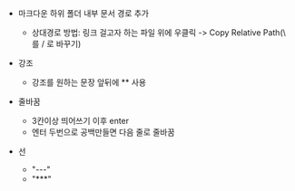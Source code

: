 - 마크다운 하위 폴더 내부 문서 경로 추가
    - 상대경로 방법: 링크 걸고자 하는 파일 위에 우클릭 -> Copy Relative Path(\ 를 / 로 바꾸기)

- 강조
    - 강조를 원하는 문장 앞뒤에 ** 사용

- 줄바꿈
    - 3칸이상 띄어쓰기 이후 enter
    - 엔터 두번으로 공백만들면 다음 줄로 줄바꿈

- 선
    - "---"
    - "***"
